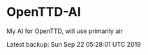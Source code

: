 # OpenTTD-AI
My AI for OpenTTD, will use primarily air

Latest backup: Sun Sep 22 05:28:01 UTC 2019
